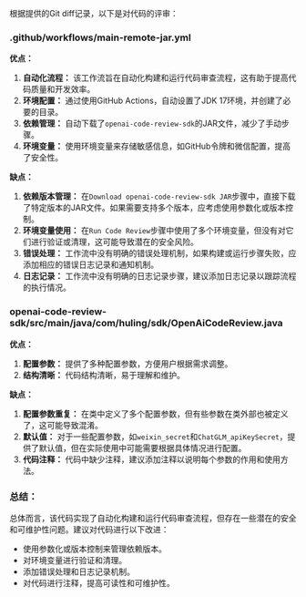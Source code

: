 根据提供的Git diff记录，以下是对代码的评审：

### .github/workflows/main-remote-jar.yml

**优点：**
1. **自动化流程：** 该工作流旨在自动化构建和运行代码审查流程，这有助于提高代码质量和开发效率。
2. **环境配置：** 通过使用GitHub Actions，自动设置了JDK 17环境，并创建了必要的目录。
3. **依赖管理：** 自动下载了`openai-code-review-sdk`的JAR文件，减少了手动步骤。
4. **环境变量：** 使用环境变量来存储敏感信息，如GitHub令牌和微信配置，提高了安全性。

**缺点：**
1. **依赖版本管理：** 在`Download openai-code-review-sdk JAR`步骤中，直接下载了特定版本的JAR文件。如果需要支持多个版本，应考虑使用参数化或版本控制。
2. **环境变量使用：** 在`Run Code Review`步骤中使用了多个环境变量，但没有对它们进行验证或清理，这可能导致潜在的安全风险。
3. **错误处理：** 工作流中没有明确的错误处理机制，如果构建或运行步骤失败，应添加相应的错误日志记录和通知机制。
4. **日志记录：** 工作流中没有明确的日志记录步骤，建议添加日志记录以跟踪流程的执行情况。

### openai-code-review-sdk/src/main/java/com/huling/sdk/OpenAiCodeReview.java

**优点：**
1. **配置参数：** 提供了多种配置参数，方便用户根据需求调整。
2. **结构清晰：** 代码结构清晰，易于理解和维护。

**缺点：**
1. **配置参数重复：** 在类中定义了多个配置参数，但有些参数在类外部也被定义了，这可能导致混淆。
2. **默认值：** 对于一些配置参数，如`weixin_secret`和`ChatGLM_apiKeySecret`，提供了默认值，但在实际使用中可能需要根据具体情况进行配置。
3. **代码注释：** 代码中缺少注释，建议添加注释以说明每个参数的作用和使用方法。

### 总结：
总体而言，该代码实现了自动化构建和运行代码审查流程，但存在一些潜在的安全和可维护性问题。建议对代码进行以下改进：
- 使用参数化或版本控制来管理依赖版本。
- 对环境变量进行验证和清理。
- 添加错误处理和日志记录机制。
- 对代码进行注释，提高可读性和可维护性。
